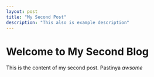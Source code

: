 ```yaml
---
layout: post
title: "My Second Post"
description: "This also is example description"
---
```

# Welcome to My Second Blog

This is the content of my second post. Pastinya _awsome_
